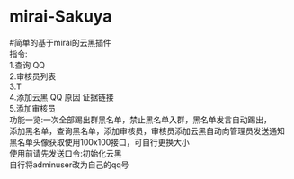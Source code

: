 # mirai-Sakuya
#简单的基于mirai的云黑插件
<br>指令:
<br>1.查询 QQ
<br>2.审核员列表
<br>3.T
<br>4.添加云黑 QQ 原因 证据链接
<br>5.添加审核员 
<br>功能一览:一次全部踢出群黑名单，禁止黑名单入群，黑名单发言自动踢出，
<br>添加黑名单，查询黑名单，添加审核员，审核员添加云黑自动向管理员发送通知
<br>黑名单头像获取使用100x100接口，可自行更换大小
<br>使用前请先发送口令:初始化云黑
<br>自行将adminuser改为自己的qq号
